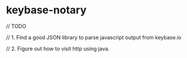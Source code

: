 # keybase-notary

// TODO

// 1. Find a good JSON library to parse javascript output from keybase.io

// 2. Figure out how to visit http using java.
